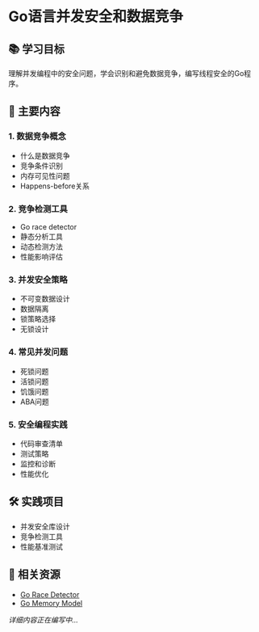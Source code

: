# Go语言并发安全和数据竞争

## 📚 学习目标
理解并发编程中的安全问题，学会识别和避免数据竞争，编写线程安全的Go程序。

## 🎯 主要内容

### 1. 数据竞争概念
- 什么是数据竞争
- 竞争条件识别
- 内存可见性问题
- Happens-before关系

### 2. 竞争检测工具
- Go race detector
- 静态分析工具
- 动态检测方法
- 性能影响评估

### 3. 并发安全策略
- 不可变数据设计
- 数据隔离
- 锁策略选择
- 无锁设计

### 4. 常见并发问题
- 死锁问题
- 活锁问题
- 饥饿问题
- ABA问题

### 5. 安全编程实践
- 代码审查清单
- 测试策略
- 监控和诊断
- 性能优化

## 🛠️ 实践项目
- 并发安全库设计
- 竞争检测工具
- 性能基准测试

## 📖 相关资源
- [Go Race Detector](https://golang.org/doc/articles/race_detector.html)
- [Go Memory Model](https://golang.org/ref/mem)

*详细内容正在编写中...*
